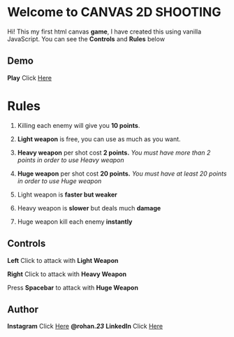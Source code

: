 ﻿# Welcome to CANVAS 2D SHOOTING

Hi!  This my first html canvas **game**, I have created this using vanilla JavaScript. 
You can see the **Controls** and **Rules** below


## Demo 


**Play** Click [Here](https://rohan2309.github.io/Shooter/)



# Rules

 1. Killing each enemy will give you **10 points**.
 2. **Light weapon** is free, you can use as much as you want.
 3. **Heavy weapon** per shot cost **2 points.** *You must have more than 2 points in order to use Heavy weapon*
 4. **Huge weapon** per shot cost **20 points.** *You must have at least 20 points in order to use Huge weapon*

 5. Light weapon is **faster but weaker** 
 6. Heavy weapon is **slower** but deals much **damage**
 7. Huge weapon kill each enemy **instantly**
 

## Controls

**Left** Click to attack with **Light Weapon** 

**Right** Click to attack with **Heavy Weapon**


Press **Spacebar** to attack with **Huge Weapon**


## Author

**Instagram** Click [Here](https://www.instagram.com/rohan._23_) **@rohan._23_**
**LinkedIn** Click [Here](https://www.linkedin.com/in/rohan-roy-chowdhury-884619187/) 
